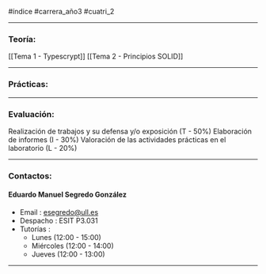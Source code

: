 #índice #carrera_año3 #cuatri_2 
___
### Teoría:
[[Tema 1 - Typescrypt]]
[[Tema 2 - Principios SOLID]]
___
### Prácticas:

___
### Evaluación:
Realización de trabajos y su defensa y/o exposición (T - 50%)
Elaboración de informes (I - 30%)
Valoración de las actividades prácticas en el laboratorio (L - 20%)
___
### Contactos:
#### Eduardo Manuel Segredo González
+ Email : esegredo@ull.es
+ Despacho : ESIT P3.031
+ Tutorías : 
	+ Lunes (12:00 - 15:00)
	+ Miércoles (12:00 - 14:00)
	+ Jueves (12:00 - 13:00)
___
